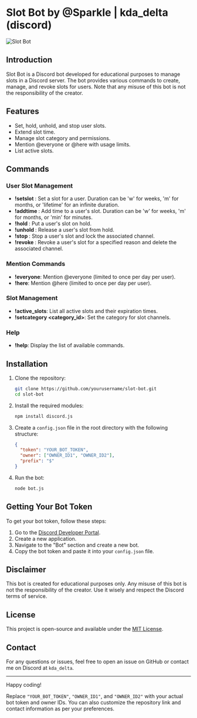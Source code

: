 # Slot Bot by @Sparkle | kda_delta (discord)

![Slot Bot](https://img.shields.io/badge/Slot%20Bot-v1.0-blue.svg)

## Introduction

Slot Bot is a Discord bot developed for educational purposes to manage slots in a Discord server. The bot provides various commands to create, manage, and revoke slots for users. Note that any misuse of this bot is not the responsibility of the creator.

## Features

- Set, hold, unhold, and stop user slots.
- Extend slot time.
- Manage slot category and permissions.
- Mention @everyone or @here with usage limits.
- List active slots.

## Commands

### User Slot Management

- **!setslot <user> <duration>**: Set a slot for a user. Duration can be 'w' for weeks, 'm' for months, or 'lifetime' for an infinite duration.
- **!addtime <user> <duration>**: Add time to a user's slot. Duration can be 'w' for weeks, 'm' for months, or 'min' for minutes.
- **!hold <user>**: Put a user's slot on hold.
- **!unhold <user>**: Release a user's slot from hold.
- **!stop <user>**: Stop a user's slot and lock the associated channel.
- **!revoke <user> <reason>**: Revoke a user's slot for a specified reason and delete the associated channel.

### Mention Commands

- **!everyone**: Mention @everyone (limited to once per day per user).
- **!here**: Mention @here (limited to once per day per user).

### Slot Management

- **!active_slots**: List all active slots and their expiration times.
- **!setcategory <category_id>**: Set the category for slot channels.

### Help

- **!help**: Display the list of available commands.

## Installation

1. Clone the repository:
   ```sh
   git clone https://github.com/yourusername/slot-bot.git
   cd slot-bot
   ```

2. Install the required modules:
   ```sh
   npm install discord.js
   ```

3. Create a `config.json` file in the root directory with the following structure:
   ```json
   {
     "token": "YOUR_BOT_TOKEN",
     "owner": ["OWNER_ID1", "OWNER_ID2"],
     "prefix": "$"
   }
   ```

4. Run the bot:
   ```sh
   node bot.js
   ```

## Getting Your Bot Token

To get your bot token, follow these steps:
1. Go to the [Discord Developer Portal](https://discord.com/developers/applications).
2. Create a new application.
3. Navigate to the "Bot" section and create a new bot.
4. Copy the bot token and paste it into your `config.json` file.

## Disclaimer

This bot is created for educational purposes only. Any misuse of this bot is not the responsibility of the creator. Use it wisely and respect the Discord terms of service.

## License

This project is open-source and available under the [MIT License](LICENSE).

## Contact

For any questions or issues, feel free to open an issue on GitHub or contact me on Discord at `kda_delta`.

---

Happy coding!


Replace `"YOUR_BOT_TOKEN"`, `"OWNER_ID1"`, and `"OWNER_ID2"` with your actual bot token and owner IDs. You can also customize the repository link and contact information as per your preferences.
